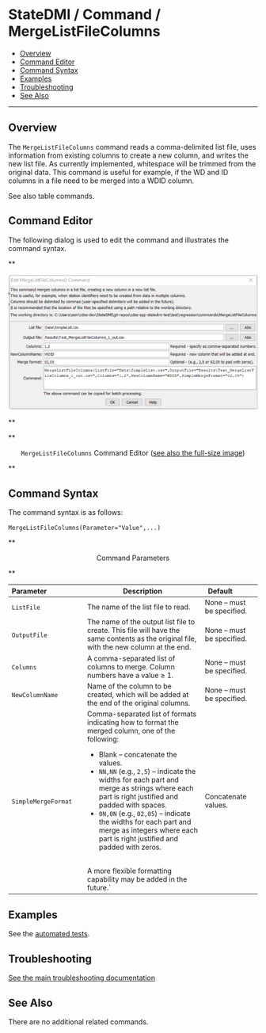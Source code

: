 # StateDMI / Command / MergeListFileColumns #

* [Overview](#overview)
* [Command Editor](#command-editor)
* [Command Syntax](#command-syntax)
* [Examples](#examples)
* [Troubleshooting](#troubleshooting)
* [See Also](#see-also)

-------------------------

## Overview ##

The `MergeListFileColumns` command
reads a comma-delimited list file, uses information from existing columns to create a new column, and writes the new list file.
As currently implemented, whitespace will be trimmed from the original data.
This command is useful for example, if the WD and ID columns in a file need to be merged into a WDID column.

See also table commands.

## Command Editor ##

The following dialog is used to edit the command and illustrates the command syntax.

**<p style="text-align: center;">
![MergeListFileColumns command editor](MergeListFileColumns.png)
</p>**

**<p style="text-align: center;">
`MergeListFileColumns` Command Editor (<a href="../MergeListFileColumns.png">see also the full-size image</a>)
</p>**

## Command Syntax ##

The command syntax is as follows:

```text
MergeListFileColumns(Parameter="Value",...)
```
**<p style="text-align: center;">
Command Parameters
</p>**

| **Parameter**&nbsp;&nbsp;&nbsp;&nbsp;&nbsp;&nbsp;&nbsp;&nbsp;&nbsp;&nbsp;&nbsp;&nbsp;&nbsp;&nbsp;&nbsp;&nbsp;&nbsp;&nbsp; | **Description** | **Default**&nbsp;&nbsp;&nbsp;&nbsp;&nbsp;&nbsp;&nbsp;&nbsp;&nbsp;&nbsp; |
| --------------|-----------------|----------------- |
| `ListFile` | The name of the list file to read. | None – must be specified. |
| `OutputFile` | The name of the output list file to create.  This file will have the same contents as the original file, with the new column at the end. | None – must be specified. |
| `Columns` | A comma-separated list of columns to merge.  Column numbers have a value ≥ 1. | None – must be specified. |
| `NewColumnName` | Name of the column to be created, which will be added at the end of the original columns. | None – must be specified. |
| `SimpleMergeFormat` | Comma-separated list of formats indicating how to format the merged column, one of the following:<ul><li>Blank – concatenate the values.</li><li>`NN,NN` (e.g., `2,5`) – indicate the widths for each part and merge as strings where each part is right justified and padded with spaces.</li><li>`0N,0N` (e.g., `02,05`) – indicate the widths for each part and merge as integers where each part is right justified and padded with zeros.</li></ul><br>A more flexible formatting capability may be added in the future.` | Concatenate values. |

## Examples ##

See the [automated tests](https://github.com/OpenCDSS/cdss-app-statedmi-test/tree/master/test/regression/commands/MergeListFileColumns).

## Troubleshooting ##

[See the main troubleshooting documentation](../../troubleshooting/troubleshooting.md)

## See Also ##

There are no additional related commands.
